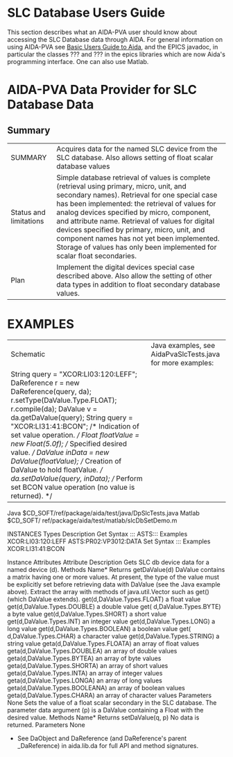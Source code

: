 # SLC Database Users Guide

This section describes what an AIDA-PVA user should know about accessing the SLC Database data through AIDA. For general
information on using AIDA-PVA see [Basic Users Guide to Aida](UserGuide.md), and the EPICS javadoc, in particular the
classes ??? and ??? in the epics libraries which are now Aida's programming interface. One can also use Matlab.

# AIDA-PVA Data Provider for SLC Database Data

## Summary

|      |              |
| ----------- | ----------- |
| SUMMARY      | Acquires data for the named SLC device from the SLC database. Also allows setting of float scalar database values       |
| Status and limitations   | Simple database retrieval of values is complete (retrieval using primary, micro, unit, and secondary names). Retrieval for one special case has been implemented: the retrieval of values for analog devices specified by micro, component, and attribute name. Retrieval of values for digital devices specified by primary, micro, unit, and component names has not yet been implemented. Storage of values has only been implemented for scalar float secondaries.        |
| Plan |Implement the digital devices special case described above. Also allow the setting of other data types in addition to float secondary database values. |

# EXAMPLES 

| | | 
| ----------- | ----------- |
| Schematic | Java examples, see AidaPvaSlcTests.java for more examples: 
String query = "XCOR:LI03:120:LEFF"; DaReference r = new DaReference(query, da); r.setType(DaValue.Type.FLOAT);  r.compile(da); DaValue v = da.getDaValue(query);  String query = "XCOR:LI31:41:BCON"; /* Indication of set value operation. */ Float floatValue = new Float(5.0f); /* Specified desired value. */ DaValue inData = new DaValue(floatValue); /* Creation of DaValue to hold floatValue. */ da.setDaValue(query, inData); /* Perform set BCON value operation (no value is returned). */ | 
Java
$CD_SOFT/ref/package/aida/test/java/DpSlcTests.java Matlab $CD_SOFT/ ref/package/aida/test/matlab/slcDbSetDemo.m

INSTANCES Types Description Get Syntax    <prim>:<micr>:<unit>:<secn>
ASTS:<micr>:<channel>:<pseudo-secn>
Examples XCOR:LI03:120:LEFF ASTS:PR02:VP3012:DATA Set Syntax    <prim>:<micr>:<unit>:<secn>
Examples XCOR:LI31:41:BCON

Instance Attributes Attribute Description
<secn>    Gets SLC db device data for a named device (d). Methods Name*    Returns getDaValue(d)    DaValue contains a
matrix having one or more values. At present, the type of the value must be explicitly set before retrieving data with
DaValue (see the Java example above). Extract the array with methods of java.util.Vector such as get() (which DaValue
extends). get(d,DaValue.Types.FLOAT)    a float value get(d,DaValue.Types.DOUBLE)    a double value get(
d,DaValue.Types.BYTE)    a byte value get(d,DaValue.Types.SHORT)    a short value get(d,DaValue.Types.INT)    an integer
value get(d,DaValue.Types.LONG)    a long value get(d,DaValue.Types.BOOLEAN)    a boolean value get(
d,DaValue.Types.CHAR)    a character value get(d,DaValue.Types.STRING)    a string value geta(d,DaValue.Types.FLOATA)
an array of float values geta(d,DaValue.Types.DOUBLEA)    an array of double values geta(d,DaValue.Types.BYTEA)    an
array of byte values geta(d,DaValue.Types.SHORTA)    an array of short values geta(d,DaValue.Types.INTA)    an array of
integer values geta(d,DaValue.Types.LONGA)    an array of long values geta(d,DaValue.Types.BOOLEANA)    an array of
boolean values geta(d,DaValue.Types.CHARA)    an array of character values Parameters None
<secn>    Sets the value of a float scalar secondary in the SLC database. The parameter data argument (p) is a DaValue
containing a Float with the desired value. Methods Name*    Returns setDaValue(q, p)    No data is returned. Parameters
None

* See DaObject and DaReference (and DaReference's parent _DaReference) in aida.lib.da for full API and method
  signatures.

